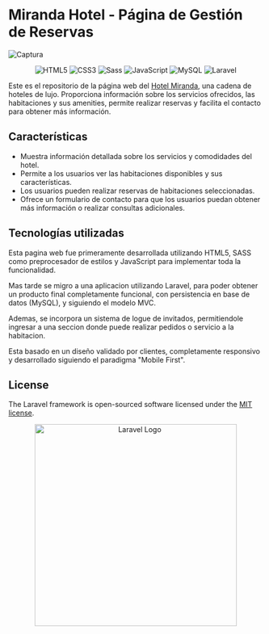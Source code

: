 # Miranda Hotel - Página de Gestión de Reservas

![Captura](https://imgur.com/EXmU5gr.png)

<div align='center'>

![HTML5](https://img.shields.io/badge/-HTML5-%23E44D27?style=flat-square&logo=html5&logoColor=ffffff)
![CSS3](https://img.shields.io/badge/-CSS3-%231572B6?style=flat-square&logo=css3)
![Sass](https://img.shields.io/badge/-Sass-%23CC6699?style=flat-square&logo=sass&logoColor=ffffff)
![JavaScript](https://img.shields.io/badge/-JavaScript-%23F7DF1C?style=flat-square&logo=javascript&logoColor=000000&labelColor=%23F7DF1C)
![MySQL](https://img.shields.io/badge/-MySQL-00758f?style=flat-square&logo=mysql&logoColor=ffffff)
![Laravel](https://img.shields.io/badge/-Laravel-F05340?style=flat-square&logo=laravel&logoColor=ffffff)

</div>

Este es el repositorio de la página web del [Hotel Miranda](https://agustincarignano.github.io/mirandaHotel), una cadena de hoteles de lujo. Proporciona información sobre los servicios ofrecidos, las habitaciones y sus amenities, permite realizar reservas y facilita el contacto para obtener más información.

## Características

-   Muestra información detallada sobre los servicios y comodidades del hotel.
-   Permite a los usuarios ver las habitaciones disponibles y sus características.
-   Los usuarios pueden realizar reservas de habitaciones seleccionadas.
-   Ofrece un formulario de contacto para que los usuarios puedan obtener más información o realizar consultas adicionales.

## Tecnologías utilizadas

Esta pagina web fue primeramente desarrollada utilizando HTML5, SASS como preprocesador de estilos y JavaScript para implementar toda la funcionalidad.

Mas tarde se migro a una aplicacion utilizando Laravel, para poder obtener un producto final completamente funcional, con persistencia en base de datos (MySQL), y siguiendo el modelo MVC.

Ademas, se incorpora un sistema de logue de invitados, permitiendole ingresar a una seccion donde puede realizar pedidos o servicio a la habitacion.

Esta basado en un diseño validado por clientes, completamente responsivo y desarrollado siguiendo el paradigma "Mobile First".

## License

The Laravel framework is open-sourced software licensed under the [MIT license](https://opensource.org/licenses/MIT).

<p align="center"><a href="https://laravel.com" target="_blank"><img src="https://raw.githubusercontent.com/laravel/art/master/logo-lockup/5%20SVG/2%20CMYK/1%20Full%20Color/laravel-logolockup-cmyk-red.svg" width="400" alt="Laravel Logo"></a></p>
